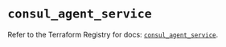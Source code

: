 # `consul_agent_service`

Refer to the Terraform Registry for docs: [`consul_agent_service`](https://registry.terraform.io/providers/hashicorp/consul/2.22.0/docs/resources/agent_service).
